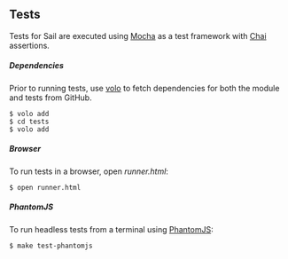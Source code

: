 ## Tests

Tests for Sail are executed using [Mocha](http://visionmedia.github.com/mocha/)
as a test framework with [Chai](http://chaijs.com/) assertions.

##### Dependencies

Prior to running tests, use [volo](https://github.com/volojs/volo) to fetch
dependencies for both the module and tests from GitHub.

    $ volo add
    $ cd tests
    $ volo add

##### Browser

To run tests in a browser, open _runner.html_:

    $ open runner.html

##### PhantomJS

To run headless tests from a terminal using [PhantomJS](http://phantomjs.org/):

    $ make test-phantomjs
